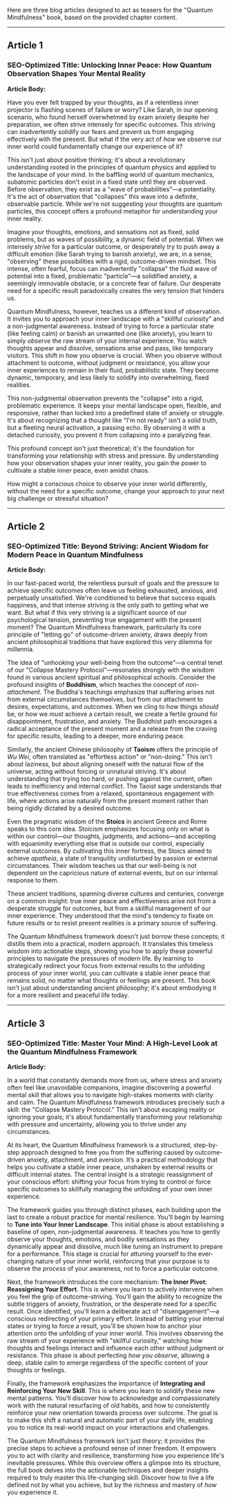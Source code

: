 Here are three blog articles designed to act as teasers for the "Quantum Mindfulness" book, based on the provided chapter content.

---

## Article 1

### SEO-Optimized Title: Unlocking Inner Peace: How Quantum Observation Shapes Your Mental Reality

**Article Body:**

Have you ever felt trapped by your thoughts, as if a relentless inner projector is flashing scenes of failure or worry? Like Sarah, in our opening scenario, who found herself overwhelmed by exam anxiety despite her preparation, we often strive intensely for specific outcomes. This striving can inadvertently solidify our fears and prevent us from engaging effectively with the present. But what if the very act of *how* we observe our inner world could fundamentally change our experience of it?

This isn't just about positive thinking; it's about a revolutionary understanding rooted in the principles of quantum physics and applied to the landscape of your mind. In the baffling world of quantum mechanics, subatomic particles don't exist in a fixed state until they are observed. Before observation, they exist as a "wave of probabilities"—a potentiality. It's the act of observation that "collapses" this wave into a definite, observable particle. While we're not suggesting your thoughts are quantum particles, this concept offers a profound metaphor for understanding your inner reality.

Imagine your thoughts, emotions, and sensations not as fixed, solid problems, but as waves of possibility, a dynamic field of potential. When we intensely *strive* for a particular outcome, or desperately try to push away a difficult emotion (like Sarah trying to banish anxiety), we are, in a sense, "observing" these possibilities with a rigid, outcome-driven mindset. This intense, often fearful, focus can inadvertently "collapse" the fluid wave of potential into a fixed, problematic "particle"—a solidified anxiety, a seemingly immovable obstacle, or a concrete fear of failure. Our desperate need for a specific result paradoxically creates the very tension that hinders us.

Quantum Mindfulness, however, teaches us a different kind of observation. It invites you to approach your inner landscape with a "skillful curiosity" and a non-judgmental awareness. Instead of trying to force a particular state (like feeling calm) or banish an unwanted one (like anxiety), you learn to simply *observe* the raw stream of your internal experience. You watch thoughts appear and dissolve, sensations arise and pass, like temporary visitors. This shift in *how* you observe is crucial. When you observe without attachment to outcome, without judgment or resistance, you allow your inner experiences to remain in their fluid, probabilistic state. They become dynamic, temporary, and less likely to solidify into overwhelming, fixed realities.

This non-judgmental observation prevents the "collapse" into a rigid, problematic experience. It keeps your mental landscape open, flexible, and responsive, rather than locked into a predefined state of anxiety or struggle. It's about recognizing that a thought like "I'm not ready" isn't a solid truth, but a fleeting neural activation, a passing echo. By observing it with a detached curiosity, you prevent it from collapsing into a paralyzing fear.

This profound concept isn't just theoretical; it's the foundation for transforming your relationship with stress and pressure. By understanding how your observation shapes your inner reality, you gain the power to cultivate a stable inner peace, even amidst chaos.

How might a conscious choice to observe your inner world differently, without the need for a specific outcome, change your approach to your next big challenge or stressful situation?

---

## Article 2

### SEO-Optimized Title: Beyond Striving: Ancient Wisdom for Modern Peace in Quantum Mindfulness

**Article Body:**

In our fast-paced world, the relentless pursuit of goals and the pressure to achieve specific outcomes often leave us feeling exhausted, anxious, and perpetually unsatisfied. We're conditioned to believe that success equals happiness, and that intense striving is the only path to getting what we want. But what if this very striving is a significant source of our psychological tension, preventing true engagement with the present moment? The Quantum Mindfulness framework, particularly its core principle of "letting go" of outcome-driven anxiety, draws deeply from ancient philosophical traditions that have explored this very dilemma for millennia.

The idea of "unhooking your well-being from the outcome"—a central tenet of our "Collapse Mastery Protocol"—resonates strongly with the wisdom found in various ancient spiritual and philosophical schools. Consider the profound insights of **Buddhism**, which teaches the concept of *non-attachment*. The Buddha's teachings emphasize that suffering arises not from external circumstances themselves, but from our attachment to desires, expectations, and outcomes. When we cling to how things *should* be, or how we *must* achieve a certain result, we create a fertile ground for disappointment, frustration, and anxiety. The Buddhist path encourages a radical acceptance of the present moment and a release from the craving for specific results, leading to a deeper, more enduring peace.

Similarly, the ancient Chinese philosophy of **Taoism** offers the principle of *Wu Wei*, often translated as "effortless action" or "non-doing." This isn't about laziness, but about aligning oneself with the natural flow of the universe, acting without forcing or unnatural striving. It's about understanding that trying too hard, or pushing against the current, often leads to inefficiency and internal conflict. The Taoist sage understands that true effectiveness comes from a relaxed, spontaneous engagement with life, where actions arise naturally from the present moment rather than being rigidly dictated by a desired outcome.

Even the pragmatic wisdom of the **Stoics** in ancient Greece and Rome speaks to this core idea. Stoicism emphasizes focusing only on what is within our control—our thoughts, judgments, and actions—and accepting with equanimity everything else that is outside our control, especially external outcomes. By cultivating this inner fortress, the Stoics aimed to achieve *apatheia*, a state of tranquility undisturbed by passion or external circumstances. Their wisdom teaches us that our well-being is not dependent on the capricious nature of external events, but on our internal response to them.

These ancient traditions, spanning diverse cultures and centuries, converge on a common insight: true inner peace and effectiveness arise not from a desperate struggle for outcomes, but from a skillful management of our inner experience. They understood that the mind's tendency to fixate on future results or to resist present realities is a primary source of suffering.

The Quantum Mindfulness framework doesn't just borrow these concepts; it distills them into a practical, modern approach. It translates this timeless wisdom into actionable steps, showing you how to apply these powerful principles to navigate the pressures of modern life. By learning to strategically redirect your focus from external results to the unfolding process of your inner world, you can cultivate a stable inner peace that remains solid, no matter what thoughts or feelings are present. This book isn't just about understanding ancient philosophy; it's about embodying it for a more resilient and peaceful life today.

---

## Article 3

### SEO-Optimized Title: Master Your Mind: A High-Level Look at the Quantum Mindfulness Framework

**Article Body:**

In a world that constantly demands more from us, where stress and anxiety often feel like unavoidable companions, imagine discovering a powerful mental skill that allows you to navigate high-stakes moments with clarity and calm. The Quantum Mindfulness framework introduces precisely such a skill: the "Collapse Mastery Protocol." This isn't about escaping reality or ignoring your goals; it's about fundamentally transforming your relationship with pressure and uncertainty, allowing you to thrive under any circumstances.

At its heart, the Quantum Mindfulness framework is a structured, step-by-step approach designed to free you from the suffering caused by outcome-driven anxiety, attachment, and aversion. It’s a practical methodology that helps you cultivate a stable inner peace, unshaken by external results or difficult internal states. The central insight is a strategic reassignment of your conscious effort: shifting your focus from trying to control or force specific outcomes to skillfully managing the unfolding of your own inner experience.

The framework guides you through distinct phases, each building upon the last to create a robust practice for mental resilience. You’ll begin by learning to **Tune into Your Inner Landscape**. This initial phase is about establishing a baseline of open, non-judgmental awareness. It teaches you how to gently observe your thoughts, emotions, and bodily sensations as they dynamically appear and dissolve, much like tuning an instrument to prepare for a performance. This stage is crucial for attuning yourself to the ever-changing nature of your inner world, reinforcing that your purpose is to observe the *process* of your awareness, not to force a particular outcome.

Next, the framework introduces the core mechanism: **The Inner Pivot: Reassigning Your Effort**. This is where you learn to actively intervene when you feel the grip of outcome-striving. You'll gain the ability to recognize the subtle triggers of anxiety, frustration, or the desperate need for a specific result. Once identified, you'll learn a deliberate act of "disengagement"—a conscious redirecting of your primary effort. Instead of battling your internal states or trying to force a result, you'll be shown how to anchor your attention onto the unfolding of your inner world. This involves observing the raw stream of your experience with "skillful curiosity," watching how thoughts and feelings interact and influence each other without judgment or resistance. This phase is about perfecting *how you observe*, allowing a deep, stable calm to emerge regardless of the specific content of your thoughts or feelings.

Finally, the framework emphasizes the importance of **Integrating and Reinforcing Your New Skill**. This is where you learn to solidify these new mental patterns. You’ll discover how to acknowledge and compassionately work with the natural resurfacing of old habits, and how to consistently reinforce your new orientation towards process over outcome. The goal is to make this shift a natural and automatic part of your daily life, enabling you to notice its real-world impact on your interactions and challenges.

The Quantum Mindfulness framework isn't just theory; it provides the precise steps to achieve a profound sense of inner freedom. It empowers you to act with clarity and resilience, transforming how you experience life's inevitable pressures. While this overview offers a glimpse into its structure, the full book delves into the actionable techniques and deeper insights required to truly master this life-changing skill. Discover how to live a life defined not by what you achieve, but by the richness and mastery of *how* you experience it.